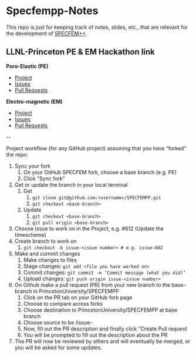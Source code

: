 # Specfempp-Notes

This repo is just for keeping track of notes, slides, etc., that are relevant for the development of [SPECFEM++](https://github.com/PrincetonUniversity/SPECFEMPP).


## LLNL-Princeton PE & EM Hackathon link

**Poro-Elastic (PE)**

- [Project](https://github.com/orgs/PrincetonUniversity/projects/47)
- [Issues](https://github.com/PrincetonUniversity/SPECFEMPP/issues?q=is%3Aissue%20state%3Aopen%20project%3APrincetonUniversity%2F47)
- [Pull Requests](https://github.com/PrincetonUniversity/SPECFEMPP/pulls?q=is%3Apr+is%3Aopen+project%3Aproject%3APrincetonUniversity%2F47)

**Electro-magnetic (EM)**

- [Project](https://github.com/orgs/PrincetonUniversity/projects/48)
- [Issues](https://github.com/PrincetonUniversity/SPECFEMPP/issues?q=is%3Aissue%20state%3Aopen%20project%3APrincetonUniversity%2F48)
- [Pull Requests](https://github.com/PrincetonUniversity/SPECFEMPP/pulls?q=is%3Apr+is%3Aopen+project%3APrincetonUniversity%2F48)


--

Project workflow (for any GitHub project) assuming that you have “forked” the repo:

1. Sync your fork 
    1. On your GitHub SPECFEM fork, choose a base branch (e.g. PE)
    2. Click “Sync fork”
2. Get or update the branch in your local terminal
    1. Get
        1. `git clone git@github.com:<username>/SPECFEMPP.git`
        2. `git checkout <base-branch>`
    2. Update
        1. `git checkout <base-branch>`
        2. `git pull origin <base-branch>`
3. Choose Issue to work on in the Project, e.g. #612 (Update the timescheme)
4. Create branch to work on
    1. `git checkout -b issue-<issue number> # e.g. issue-602`
5. Make and commit changes
    1. Make changes to files
    2. Stage changes: `git add <file you have worked on>`
    3. Commit changes: `git commit -m ‘Commit message (what you did)’`
    4. Upload changes: `git push origin issue-<issue number>`
6. On Github make a pull request (PR) from your new branch to the base-branch in PrincetonUniversity/SPECFEMPP
    1. Click on the PR tab on your GitHub fork page
    2. Choose to compare across forks
    3. Choose destination to PrincetonUniversity/SPECFEMPP at base branch 
    4. Choose source to be <username>/issue-<issue number> 
    5. Now, fill out the PR description and finally click “Create Pull request
    6. You will be prompted to fill out the description about the PR
7. The PR will now be reviewed by others and will eventually be merged, or you will be asked for some updates.
